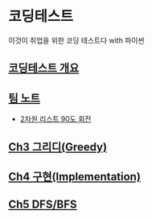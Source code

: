 # 코딩테스트
이것이 취업을 위한 코딩 테스트다 with 파이썬
## [코딩테스트 개요](overview)
## [팀 노트](team_note)
- [2차원 리스트 90도 회전](team_note/rotate_a_matrix_by_90_degree.py)
## [Ch3 그리디(Greedy)](ch3_greedy)
## [Ch4 구현(Implementation)](ch4_implementation)
## [Ch5 DFS/BFS](ch5_DFS_BFS)
